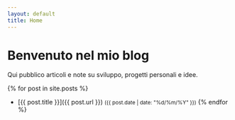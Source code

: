 ```yaml
---
layout: default
title: Home
---
```


# Benvenuto nel mio blog

Qui pubblico articoli e note su sviluppo, progetti personali e idee.

{% for post in site.posts %}
- [{{ post.title }}]({{ post.url }}) <small>({{ post.date | date: "%d/%m/%Y" }})</small>
{% endfor %}
